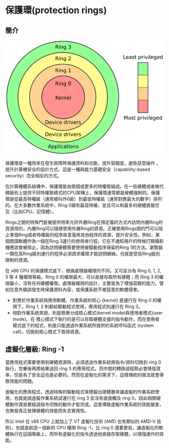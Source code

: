 # 保護環\(protection rings\)

## 簡介

![CPU rings](../.gitbook/assets/protection_rings-min.png)



保護環是一種用來在發生故障時保護資料和功能，提升容錯度，避免惡意操作 ，提升計算機安全的設計方式。這是一種與能力基礎安全（capability-based security）完全相反的方式。

在計算機體系結構中，保護環是由兩個或更多的特權態組成。在一些硬體或者微代碼級別上提供不同特權態模式的CPU架構上，保護環通常都是硬體強制的。保護環是從最高特權級（通常被叫作0級）到最低特權級（通常對應最大的數字）排列的。在大多數作業系統中，Ring 0擁有最高特權，並且可以和最多的硬體直接交互（比如CPU，記憶體）。

Rings之間的特殊門是被提供用來允許外層Ring在預定義的方式內訪問內層Ring的資源用的，內層Ring可以隨便使用外層Ring的資源。正確使用Rings間的門可以阻止某個Ring或者特權級的程序故意濫用其他程序的資源，提升安全性。例如，某個間諜軟體作為一個在Ring 3運行的使用者行程，它在不通知用戶的時候打開攝影機應該會被阻止，因為訪問硬體需要使用被驅動程序保留的Ring 1的方法。瀏覽器一類在高Ring級別運行的程序必須請求權限才能訪問網絡，也就是受低Ring級別限制的資源。

在 x86 CPU 的保護模式底下，根據處理器權限的不同，又可區分為 Ring 0, 1, 2, 3 等 4 種權限等級。Ring 0 的權限最大，可以直接存取所有硬體；而 Ring 3 的權限最小，沒有任何硬體權限。處理器權限的設計，主要是為了增強容錯的能力。譬如在意外錯誤發生時保護資料內容，或保護系統不被惡意的軟體侵害。

* 對應於作業系統與應用軟體，作業系統的核心 \(kernel\) 是運行在 Ring 0 的權限下，Ring 1, 2 則都給驅動程式使用，應用程式則運行在 Ring 3。
* 相對作業系統來說，則是簡單分成核心模式\(kernel mode\)與使用者模式\(user mode\)。在 模心模式下執行的是可以存取硬體支援的指令動作，而在使用者模式底下的程式，則是只能透過作業系統所提供的系統呼叫函式 \(system call\)，切換到核心模式下取得資源。

## 虛擬化層級: Ring -1

當應用程式需要使用到硬體資源時，必須透過作業系統將指令/資料切換到 ring 0 執行，完畢後再將結果送回 ring 3 的應用程式。而中間的轉換過程勢必會降低效率，但是為了安全這也是必要的。然而在虛擬化的需求下，這樣傳統的做法就會導致效能的問題。

虛擬化的應用程式，透過特殊的驅動程式來模擬出硬體層來讓虛擬的作業系統使用，也就是說虛擬作業系統試運行在 ring 3 並沒有直接觸及 ring 0，因此相關硬體動作還是要經過指令切換的動作才能完成。這會導致虛擬作業系統的效能變差，也無發真正發揮硬體的效能而失去實用性。

所以 Intel 在 x86 CPU 上就加上了 VT 虛擬化技術 \(AMD 也有類似的 AMD-V 技術\)，也就是創造一個新的 CPU 權限 Ring -1，比 ring 0 還要更低，讓虛擬化的軟體執行在這個等級上，而所有虛擬化的指令透過他直接存取硬體，以增強運作的效能。





## 



